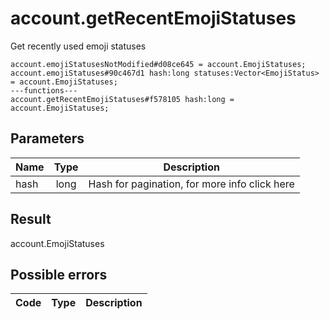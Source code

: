 # account.getRecentEmojiStatuses
Get recently used emoji statuses

```
account.emojiStatusesNotModified#d08ce645 = account.EmojiStatuses;
account.emojiStatuses#90c467d1 hash:long statuses:Vector<EmojiStatus> = account.EmojiStatuses;
---functions---
account.getRecentEmojiStatuses#f578105 hash:long = account.EmojiStatuses;
```

## Parameters
| Name | Type | Description |
| ---- | :----: | ----------- |
| hash | long | Hash for pagination, for more info click here |


## Result
account.EmojiStatuses

## Possible errors
| Code | Type | Description |
| ---- | :----: | ----------- |

